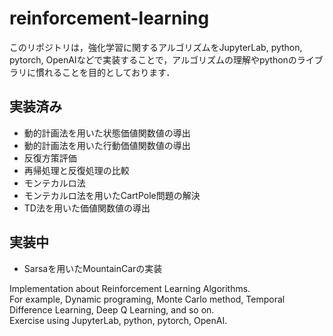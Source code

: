 # reinforcement-learning
このリポジトリは，強化学習に関するアルゴリズムをJupyterLab, python, pytorch, OpenAIなどで実装することで，アルゴリズムの理解やpythonのライブラリに慣れることを目的としております．
## 実装済み
- 動的計画法を用いた状態価値関数値の導出
- 動的計画法を用いた行動価値関数値の導出
- 反復方策評価
- 再帰処理と反復処理の比較
- モンテカルロ法
- モンテカルロ法を用いたCartPole問題の解決
- TD法を用いた価値関数値の導出

## 実装中
- Sarsaを用いたMountainCarの実装

Implementation about Reinforcement Learning Algorithms.  
For example, Dynamic programing, Monte Carlo method, Temporal Difference Learning, Deep Q Learning, and so on.  
Exercise using JupyterLab, python, pytorch, OpenAI.  
